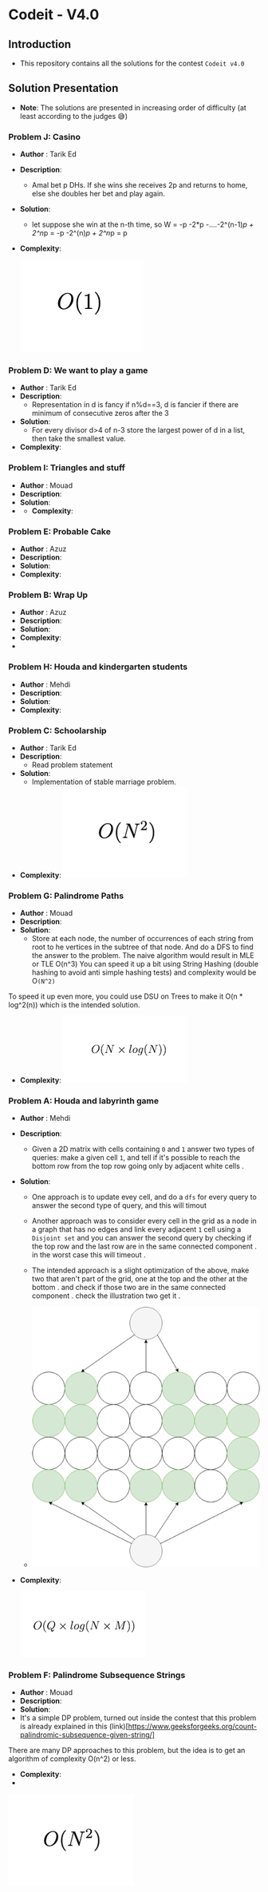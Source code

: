 # Codeit - V4.0

## Introduction

- This repository contains all the solutions for the contest `Codeit v4.0`

## Solution Presentation

- **Note**: The solutions are presented in increasing order of difficulty (at least according to the judges 😅)

### Problem J:  Casino

- **Author** : Tarik Ed
- **Description**:
  - Amal bet p DHs. If she wins she receives 2p and returns to home, else she doubles her bet and play again.
- **Solution**:
  - let suppose she win at the n-th time, so W = -p -2*p -....-2^(n-1)*p + 2^n*p = -p -2^(n)*p + 2^n*p = p
- **Complexity**:

  ![constant time](etc/o1.png)

### Problem D: We want to play a game
- **Author** : Tarik Ed
- **Description**:
  - Representation in d is fancy if n%d==3, d is fancier if there are minimum of consecutive zeros after the 3
- **Solution**:
  - For every divisor d>4 of n-3 store the largest power of d in a list, then take the smallest value.
- **Complexity**:

### Problem I: Triangles and stuff
- **Author** : Mouad
- **Description**:
- **Solution**:
- - **Complexity**:

### Problem E: Probable Cake

- **Author** : Azuz
- **Description**:
- **Solution**:
- **Complexity**:

### Problem B: Wrap Up
- **Author** : Azuz
- **Description**:
- **Solution**:
- **Complexity**:
-
### Problem H: Houda and kindergarten students
- **Author** : Mehdi
- **Description**:
- **Solution**:
- **Complexity**:

### Problem C: Schoolarship

- **Author** : Tarik Ed
- **Description**:
    - Read problem statement
- **Solution**:
    - Implementation of stable marriage problem.
- **Complexity**:
  ![](etc/on2.png)

### Problem G: Palindrome Paths

- **Author** : Mouad
- **Description**:
- **Solution**:
    - Store at each node, the number of occurrences of each string from root to he vertices in the subtree of that node.
And do a DFS to find the answer to the problem. The naive algorithm would result in MLE or TLE O(n^3)
You can speed it up a bit using String Hashing (double hashing to avoid anti simple hashing tests) and complexity would be O`(N^2)`

To speed it up even more, you could use DSU on Trees to make it O(n * log^2(n)) which is the intended solution.

- **Complexity**:
  ![](etc/onlogn.png)

### Problem A: Houda and labyrinth game

- **Author** : Mehdi
- **Description**:
  - Given a 2D matrix with cells containing `0` and `1` answer two types of queries: make a given cell `1`, and tell if
    it's possible to reach the bottom row from the top row going only by adjacent white cells .

- **Solution**:
  - One approach is to update evey cell, and do a `dfs` for every query to answer the second type of query, and this will timout
  - Another approach was to consider every cell in the grid as a node in a graph that has no edges and link every adjacent
    `1` cell using a `Disjoint set` and you can answer the second query by checking if the top row and the last row are in the
    same connected component . in the worst case this will timeout .
  - The intended approach is a slight optimization of the above, make two that aren't part of the grid, one at the top and the other at the bottom . and check if those two are in the same connected component . check the illustration two get it .


  - ![Grid description](etc/grid.png)

- **Complexity**:

    ![(oqlognm)](etc/oqlognm.png)

### Problem F: Palindrome Subsequence Strings

- **Author** : Mouad
- **Description**:
- **Solution**:
- It's a simple DP problem, turned out inside the contest that this problem is already explained in this (link)[https://www.geeksforgeeks.org/count-palindromic-subsequence-given-string/]

There are many DP approaches to this problem, but the idea is to get an algorithm of complexity O(n^2) or less.

- **Complexity**:
-
![](etc/on2.png)



